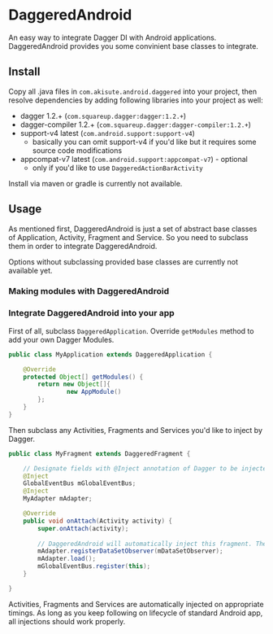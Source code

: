 # DaggeredAndroid

An easy way to integrate Dagger DI with Android applications. DaggeredAndroid provides you some convinient base classes to integrate.


## Install

Copy all .java files in `com.akisute.android.daggered` into your project, then resolve dependencies by adding following libraries into your project as well:

* dagger 1.2.+ (`com.squareup.dagger:dagger:1.2.+`)
* dagger-compiler 1.2.+ (`com.squareup.dagger:dagger-compiler:1.2.+`)
* support-v4 latest (`com.android.support:support-v4`)
    * basically you can omit support-v4 if you'd like but it requires some source code modifications
* appcompat-v7 latest (`com.android.support:appcompat-v7`) - optional
    * only if you'd like to use `DaggeredActionBarActivity`

Install via maven or gradle is currently not available.


## Usage

As mentioned first, DaggeredAndroid is just a set of abstract base classes of Application, Activity, Fragment and Service. So you need to subclass them in order to integrate DaggeredAndroid.

Options without subclassing provided base classes are currently not available yet.

### Making modules with DaggeredAndroid

### Integrate DaggeredAndroid into your app

First of all, subclass `DaggeredApplication`. Override `getModules` method to add your own Dagger Modules.

```java
public class MyApplication extends DaggeredApplication {

    @Override
    protected Object[] getModules() {
        return new Object[]{
                new AppModule()
        };
    }
}
```

Then subclass any Activities, Fragments and Services you'd like to inject by Dagger.

```java
public class MyFragment extends DaggeredFragment {

    // Designate fields with @Inject annotation of Dagger to be injected.
    @Inject
    GlobalEventBus mGlobalEventBus;
    @Inject
    MyAdapter mAdapter;

    @Override
    public void onAttach(Activity activity) {
        super.onAttach(activity);
        
        // DaggeredAndroid will automatically inject this fragment. These fields are injected at this time.
        mAdapter.registerDataSetObserver(mDataSetObserver);
        mAdapter.load();
        mGlobalEventBus.register(this);
    }

}
```

Activities, Fragments and Services are automatically injected on appropriate timings. As long as you keep following on lifecycle of standard Android app, all injections should work properly.

